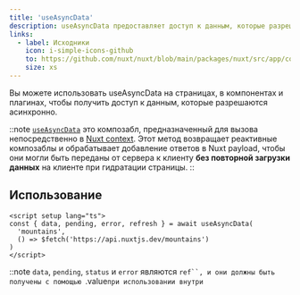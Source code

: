 ```yaml
---
title: 'useAsyncData'
description: useAsyncData предоставляет доступ к данным, которые разрешаются асинхронно, в композабле, соответствующем серверному рендерингу (SSR).
links:
  - label: Исходники
    icon: i-simple-icons-github
    to: https://github.com/nuxt/nuxt/blob/main/packages/nuxt/src/app/composables/asyncData.ts
    size: xs
---
```


Вы можете использовать useAsyncData на страницах, в компонентах и плагинах, чтобы получить доступ к данным, которые разрешаются асинхронно.

::note
[`useAsyncData`](/docs/api/composables/use-async-data) это композабл, предназначенный для вызова непосредственно в [Nuxt context](/docs/guide/going-further/nuxt-app#the-nuxt-context). Этот метод возвращает реактивные композаблы и обрабатывает добавление ответов в Nuxt payload, чтобы они могли быть переданы от сервера к клиенту **без повторной загрузки данных** на клиенте при гидратации страницы.
::

## Использование

```vue [pages/index.vue]
<script setup lang="ts">
const { data, pending, error, refresh } = await useAsyncData(
  'mountains',
  () => $fetch('https://api.nuxtjs.dev/mountains')
)
</script>
```

::note
`data`, `pending`, `status` и `error` являются `ref``, и они должны быть получены с помощью `.value` при использовании внутри `<script setup>`, в то время как `refresh`/`execute` являются обычными функциями для повторной загрузки данных.
::

### Наблюдение за параметрами

Встроенный параметр `watch` позволяет автоматически повторно выполнять функцию-загрузчик при обнаружении любых изменений.

```vue [pages/index.vue]
<script setup lang="ts">
const page = ref(1)
const { data: posts } = await useAsyncData(
  'posts',
  () => $fetch('https://fakeApi.com/posts', {
    params: {
      page: page.value
    }
  }), {
    watch: [page]
  }
)
</script>
```

::warning
[`useAsyncData`](/docs/api/composables/use-async-data) является зарезервированным именем функции, которое трансформируется компилятором, поэтому вы не должны называть свою собственную функцию с этим именем [`useAsyncData`](/docs/api/composables/use-async-data) .
::

:read-more{to="/docs/getting-started/data-fetching#useasyncdata"}

## Параметры

- `key`: уникальный ключ, который гарантирует, что получение данных может быть правильно дедуплицировано между запросами. Если вы не предоставляете ключ, то ключ, уникальный для имени файла и номера строки экземпляра `useAsyncData`, будет сгенерирован для вас.
- `handler`: асинхронная функция, которая должна возвращать истинное значение (например, она не должна быть `undefined` или `null`), иначе запрос может быть дублирован на клиенте.
- `options`:
  - `server`: параметр, определяющий, следует ли получать данные на сервере (по умолчанию `true`)
  - `lazy`: параметр, определяющий, следует ли разрешать асинхронную функцию после загрузки маршрута, вместо блокировки навигации на клиенте. (по умолчанию `false`)
  - `immediate`: если установить значение `false`, это предотвратит немедленное выполнение запроса. (по умолчанию `true`)
  - `default`: функция-фабрика для установки значения по умолчанию для data перед тем, как асинхронная функция будет разрешена. Это полезно при использовании параметров `lazy: true` или `immediate: false`.
  - `transform`: функция, которая может быть использована для изменения результата функции-обработчика после ее разрешения.
  - `getCachedData`: функция, которая возвращает кэшированные данные. Возвращаемое значение _null_ или _undefined_ будет вызывать выборку данных. По умолчанию это: `key => nuxt.isHydrating ? nuxt.payload.data[key] : nuxt.static.data[key]`, которая кэширует данные, только если включено `payloadExtraction`.
  - `pick`: выбрать из результата функции `handler` только указанные ключи в этом массиве
  - `watch`: следить за реактивными источниками, чтобы они автоматически обновлялись
  - `deep`: возвращать данные в виде глубокого ref-объекта (по умолчанию это `true`). Можно установить значение `false`, чтобы возвращать данные в виде объекта с неглубокой реактивностью, что может повысить производительность, если ваши данные не нуждаются в этом.
  - `dedupe`: избегайте получения одного и того же ключа более одного раза за раз (по умолчанию `cancel`). Возможные параметры:
    - `cancel` - отменяет существующие запросы при поступлении нового
    - `defer` - вообще не делает новых запросов, если есть отложенный запрос

::note
Под капотом `lazy: false` использует `<Suspense>` для блокировки загрузки маршрута до того, как данные будут получены. Рассмотрите возможность использования `lazy: true` и реализации состояния загрузки вместо этого для более быстрого пользовательского опыта.
::

::read-more{to="/docs/api/composables/use-lazy-async-data"}
Вы можете использовать `useLazyAsyncData`, чтобы получить то же поведение, что и `lazy: true` с `useAsyncData`.
::

::tip{icon="i-simple-icons-youtube" color="gray" to="https://www.youtube.com/watch?v=aQPR0xn-MMk" target="_blank"}
Узнайте, как использовать `transform` и `getCachedData`, чтобы избежать лишних обращений к API и кэшировать данные для посетителей на клиенте.
::

## Возвращаемые значения

- `data`: результат работы переданной асинхронной функции.
- `pending`: булево значение, указывающее, продолжается ли извлечение данных.
- `refresh`/`execute`: функция, которая может быть использована для обновления данных, возвращенных функцией `handler`.
- `error`: объект ошибки, если выборка данных не удалась.
- `status`: строка, указывающая на статус запроса данных (`"idle"`, `"pending"`, `"success"`, `"error"`).

По умолчанию Nuxt ждет, пока `refresh` не будет завершен, прежде чем его можно будет выполнить снова.

::note
Если вы не извлекали данные на сервере (например, с `server: false`), то данные _не_ будут извлечены до завершения гидратации. Это означает, что даже если вы ожидаете [`useAsyncData`](/docs/api/composables/use-async-data) на стороне клиента, `data` останется `null` внутри `<script setup>`.
::

## Тип

```ts [Signature]
function useAsyncData<DataT, DataE>(
  handler: (nuxtApp?: NuxtApp) => Promise<DataT>,
  options?: AsyncDataOptions<DataT>
): AsyncData<DataT, DataE>
function useAsyncData<DataT, DataE>(
  key: string,
  handler: (nuxtApp?: NuxtApp) => Promise<DataT>,
  options?: AsyncDataOptions<DataT>
): Promise<AsyncData<DataT, DataE>

type AsyncDataOptions<DataT> = {
  server?: boolean
  lazy?: boolean
  immediate?: boolean
  deep?: boolean
  dedupe?: 'cancel' | 'defer'
  default?: () => DataT | Ref<DataT> | null
  transform?: (input: DataT) => DataT | Promise<DataT>
  pick?: string[]
  watch?: WatchSource[]
  getCachedData?: (key: string, nuxtApp: NuxtApp) => DataT
}

type AsyncData<DataT, ErrorT> = {
  data: Ref<DataT | null>
  pending: Ref<boolean>
  refresh: (opts?: AsyncDataExecuteOptions) => Promise<void>
  execute: (opts?: AsyncDataExecuteOptions) => Promise<void>
  clear: () => void
  error: Ref<ErrorT | null>
  status: Ref<AsyncDataRequestStatus>
};

interface AsyncDataExecuteOptions {
  dedupe?: 'cancel' | 'defer'
}

type AsyncDataRequestStatus = 'idle' | 'pending' | 'success' | 'error'
```

:read-more{to="/docs/getting-started/data-fetching"}
